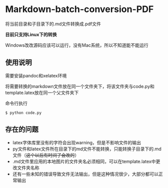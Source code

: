 # Markdown-batch-conversion-PDF
将当前目录和子目录下的.md文件转换成.pdf文件

**目前只支持Linux下的转换**

Windows改改源码应该可以运行，没有Mac系统，所以不知道能不能运行
## 使用说明
需要安装pandoc和xelatex环境

将需要转换的markdown文件放在同一个文件夹下，将该文件夹与code.py和template.latex放在同一个父文件夹下

命令行执行
```
$ python code.py
```
## 存在的问题
- latex字体库里没有的字符会出现warning，但是不影响文件的输出
- py文件和latex文件所在目录下的md文件不能转换，只能转换子目录下的.md文件（~~这个以后有时间了会改的~~）
- .md文件里应用的本地图片的文件夹名必须相同，可以在template.latex中更改文件夹名称
- 还有一些未知的错误导致文件无法输出，但是这种情况很少，大部分都可以正常输出
